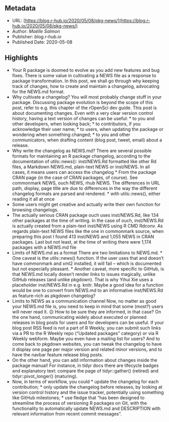 ## Metadata

* URL: [https://blog.r-hub.io/2020/05/08/pkg-news/](https://blog.r-hub.io/2020/05/08/pkg-news/)
* Author: *Maëlle Salmon*
* Publisher: *blog.r-hub.io*
* Published Date: 2020-05-08

## Highlights

* Your R package is doomed to evolve as you add new features and bug fixes. There is some value in cultivating a NEWS file as a response to package transformation. In this post, we shall go through why keeping track of changes, how to create and maintain a changelog, advocating for the NEWS.md format.
* Why cultivate a changelog? You will most probably change stuff in your package. Discussing package evolution is beyond the scope of this post, refer to e.g. this chapter of the rOpenSci dev guide. This post is about documenting changes. Even with a very clear version control history, having a text version of changes can be useful: * to you and other developers, when looking back; * to contributors, if you acknowledge their user name; * to users, when updating the package or wondering when something changed; * to you and other communicators, when drafting content (blog post, tweet, email) about a release.
* Why write the changelog as NEWS.md? There are several possible formats for maintaining an R package changelog, according to the documentation of utils::news(): inst/NEWS.Rd formatted like other Rd files, a Markdown NEWS.md, plain-text NEWS or inst/NEWS. In all cases, it means users can access the changelog * From the package CRAN page (in the case of CRAN packages, of course). See commonmark NEWS, ouch NEWS, rhub NEWS. The differences in URL path, display, page title are due to differences in the way the different changelog formats are parsed and rendered. * with utils::news(), either reading it all at once
* Some users might get creative and actually write their own function for browsing changelogs.
* The actually serious CRAN package ouch uses inst/NEWS.Rd, like 134 other packages at the time of writing. In the case of ouch, inst/NEWS.Rd is actually created from a plain-text inst/NEWS using R CMD Rdconv. As regards plain-text NEWS files like the one in commonmark source, when preparing this post I found 413 inst/NEWS and 1,055 NEWS in CRAN packages. Last but not least, at the time of writing there were 1,174 packages with a NEWS.md file
* Limits of NEWS.md as a format There are two limitations to NEWS.md. * One caveat is the utils::news() function. If the user uses that and doesn’t have commonmark and xml2 installed, it will fail – which is documented but not especially pleasant. * Another caveat, more specific to GitHub, is that NEWS.md locally doesn’t render links to issues magically, unlike GitHub releases (and unlike pkgdown). That is why Yihui Xie uses a placeholder inst/NEWS.Rd in e.g. knitr. Maybe a good idea for a function would be one to convert from NEWS.md to an informative inst/NEWS.Rd as feature-rich as pkgdown changelog?
* Limits to NEWS as a communication channel Now, no matter as good your NEWS.md file is, you need to keep in mind that some (most?) users will never read it. 😉 How to be sure they are informed, in that case? On the one hand, communicating widely about executed or planned releases in blog posts for users and for developers can be useful. If your blog post RSS feed is not a part of R Weekly, you can submit such links via a PR to the R Weekly repo (“Updated packages” category) or via R Weekly webform. Maybe you even have a mailing list for users? And to come back to pkgdown websites, you can tweak the changelog to have it display one page per major version and related minor versions, and to have the navbar feature release blog posts.
* On the other hand, you can add information about changes inside the package manual! For instance, in tidyr docs there are lifecycle badges and explanatory text: compare the page of tidyr::gather() (retired) and tidyr::pivot_longer() (maturing).
* Now, in terms of workflow, you could * update the changelog for each contribution; * only update the changelog before releases, by looking at version control history and the issue tracker, potentially using something like GitHub milestones; * use fledge that “has been designed to streamline the process of versioning R packages on Git, with the functionality to automatically update NEWS.md and DESCRIPTION with relevant information from recent commit messages”.
